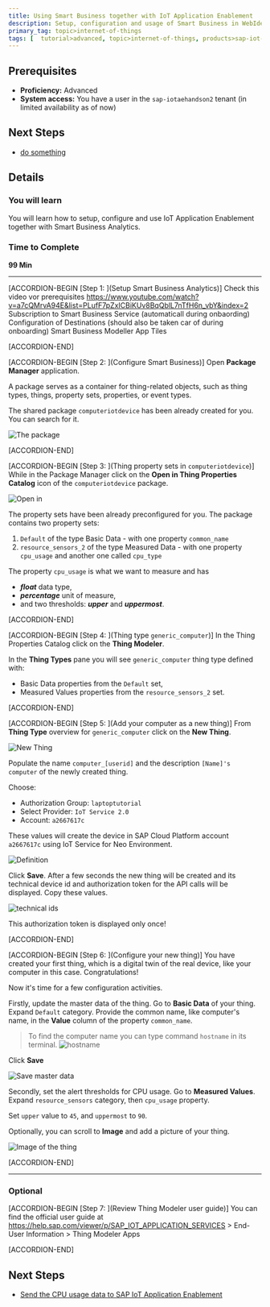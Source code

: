 ```yaml
---
title: Using Smart Business together with IoT Application Enablement
description: Setup, configuration and usage of Smart Business in WebIde
primary_tag: topic>internet-of-things
tags: [  tutorial>advanced, topic>internet-of-things, products>sap-iot-application-enablement, products>sap-cloud-platform, products>sap-smartbusiness-analytics ]
---
```


## Prerequisites  
 - **Proficiency:** Advanced
 - **System access:** You have a user in the `sap-iotaehandson2` tenant (in limited availability as of now)


## Next Steps
 - [do something](https://www.sap.com/developer/tutorials/iotae-comp-sendpy0.html)

## Details
### You will learn  
You will learn how to setup, configure and use IoT Application Enablement together with Smart Business Analytics.

### Time to Complete
**99 Min**

---

[ACCORDION-BEGIN [Step 1: ](Setup Smart Business Analytics)]
Check this video vor prerequisites https://www.youtube.com/watch?v=a7cQMrvA94E&list=PLufF7pZxICBiKUv8BqQblL7nTfH6n_vbY&index=2
Subscription to Smart Business Service (automaticall during onbaording)
Configuration of Destinations (should also be taken car of during onboarding)
Smart Business Modeller App Tiles

[ACCORDION-END]

[ACCORDION-BEGIN [Step 2: ](Configure Smart Business)]
Open **Package Manager** application.

A package serves as a container for thing-related objects, such as thing types, things, property sets, properties, or event types.

The shared package `computeriotdevice` has been already created for you. You can search for it.

![The package](iotaecomptm0020.jpg)


[ACCORDION-END]


[ACCORDION-BEGIN [Step 3: ](Thing property sets in `computeriotdevice`)]
While in the Package Manager click on the **Open in Thing Properties Catalog** icon of the `computeriotdevice` package.

![Open in ](iotaecomptm0030.jpg)

The property sets have been already preconfigured for you. The package contains two property sets:
 1. `Default` of the type Basic Data - with one property `common_name`
 2. `resource_sensors_2` of the type Measured Data - with one property `cpu_usage` and another one called `cpu_type`

The property `cpu_usage` is what we want to measure and has
 - ___float___ data type,
 - ___percentage___ unit of measure,
 - and two thresholds: ___upper___ and ___uppermost___.


[ACCORDION-END]

[ACCORDION-BEGIN [Step 4: ](Thing type `generic_computer`)]
In the Thing Properties Catalog click on the **Thing Modeler**.

In the **Thing Types** pane you will see `generic_computer` thing type defined with:
 - Basic Data properties from the `Default` set,
 - Measured Values properties from the `resource_sensors_2` set.


[ACCORDION-END]

[ACCORDION-BEGIN [Step 5: ](Add your computer as a new thing)]
From **Thing Type** overview for `generic_computer` click on the **New Thing**.

![New Thing](iotaecomptm0060.jpg)

Populate the name `computer_[userid]` and the description `[Name]'s computer` of the newly created thing.

Choose:
 - Authorization Group: `laptoptutorial`
 - Select Provider: `IoT Service 2.0`
 - Account: `a2667617c`

These values will create the device in SAP Cloud Platform account `a2667617c` using IoT Service for Neo Environment.

![Definition](iotaecomptm0080.jpg)

Click **Save**. After a few seconds the new thing will be created and its technical device id and authorization token for the API calls will be displayed. Copy these values.

![technical ids](iotaecomptm0090.jpg)

This authorization token is displayed only once!




[ACCORDION-END]

[ACCORDION-BEGIN [Step 6: ](Configure your new thing)]
You have created your first thing, which is a digital twin of the real device, like your computer in this case. Congratulations!

Now it's time for a few configuration activities.

Firstly, update the master data of the thing. Go to **Basic Data** of your thing. Expand `Default` category. Provide the common name, like computer's name, in the **Value** column of the property `common_name`.

>To find the computer name you can type command `hostname` in its terminal.
>![hostname](iotaecomptm0110.jpg)


Click **Save**

![Save master data](iotaecomptm0100.jpg)

Secondly, set the alert thresholds for CPU usage. Go to **Measured Values**. Expand `resource_sensors` category, then `cpu_usage` property.

Set `upper` value to `45`, and `uppermost` to `90`.

Optionally, you can scroll to **Image** and add a picture of your thing.

![Image of the thing](iotaecomptm0120.jpg)


[ACCORDION-END]

---

### Optional


[ACCORDION-BEGIN [Step 7: ](Review Thing Modeler user guide)]
You can find the official user guide at https://help.sap.com/viewer/p/SAP_IOT_APPLICATION_SERVICES > End-User Information > Thing Modeler Apps


[ACCORDION-END]


## Next Steps
 - [Send the CPU usage data to SAP IoT Application Enablement](https://www.sap.com/developer/tutorials/iotae-comp-sendpy0.html)
